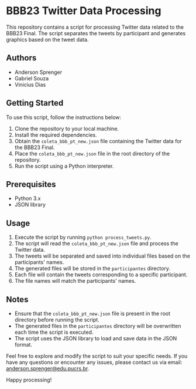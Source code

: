 # BBB23 Twitter Data Processing

This repository contains a script for processing Twitter data related to the BBB23 Final. The script separates the tweets by participant and generates graphics based on the tweet data.

## Authors
- Anderson Sprenger
- Gabriel Souza
- Vinicius Dias

## Getting Started
To use this script, follow the instructions below:

1. Clone the repository to your local machine.
2. Install the required dependencies.
3. Obtain the `coleta_bbb_pt_new.json` file containing the Twitter data for the BBB23 Final.
4. Place the `coleta_bbb_pt_new.json` file in the root directory of the repository.
5. Run the script using a Python interpreter.

## Prerequisites
- Python 3.x
- JSON library

## Usage
1. Execute the script by running `python process_tweets.py`.
2. The script will read the `coleta_bbb_pt_new.json` file and process the Twitter data.
3. The tweets will be separated and saved into individual files based on the participants' names.
4. The generated files will be stored in the `participantes` directory.
5. Each file will contain the tweets corresponding to a specific participant.
6. The file names will match the participants' names.

## Notes
- Ensure that the `coleta_bbb_pt_new.json` file is present in the root directory before running the script.
- The generated files in the `participantes` directory will be overwritten each time the script is executed.
- The script uses the JSON library to load and save data in the JSON format.

Feel free to explore and modify the script to suit your specific needs. If you have any questions or encounter any issues, please contact us via email: anderson.sprenger@edu.pucrs.br.

Happy processing!
